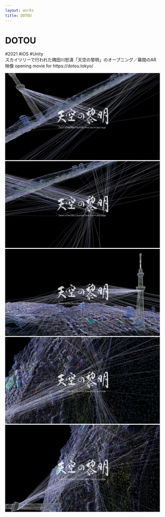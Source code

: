 ```yaml
---
layout: works
title: DOTOU
---
```


# DOTOU

<div class="tags">#2021 #iOS #Unity</div>

<div class="description">
スカイツリーで行われた隅田川怒濤「天空の黎明」のオープニング／幕間のAR映像
opening movie for https://dotou.tokyo/
</div>

![00](./dotou0.png)
![01](./dotou1.png)
![02](./dotou2.png)
![03](./dotou3.png)
![04](./dotou4.png)
